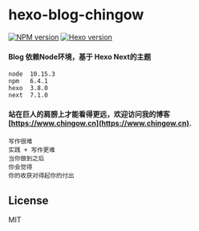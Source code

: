 # hexo-blog-chingow

 [![NPM version](https://badge.fury.io/js/hexo.svg)](https://badge.fury.io/js/hexo)   [![Hexo version](https://img.shields.io/badge/hexo-3.8.0-blue.svg)](http://hexo.io) 

#### Blog 依赖Node环境，基于 Hexo Next的主题
``` 
node  10.15.3 
npm   6.4.1 
hexo  3.8.0
next  7.1.0 
```
#### 站在巨人的肩膀上才能看得更远，欢迎访问我的博客 [https://www.chingow.cn](https://www.chingow.cn).
```
写作很难
实践 + 写作更难
当你做到之后
你会觉得
你的收获对得起你的付出
```

## License
MIT
